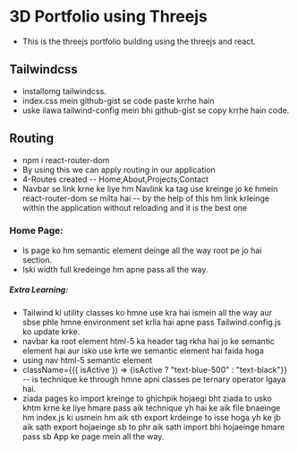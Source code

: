 # 3D Portfolio using Threejs

- This is the threejs portfolio building using the threejs and react.

## Tailwindcss

- installomg tailwindcss.
- index.css mein github-gist se code paste krrhe hain
- uske ilawa tailwind-config mein bhi github-gist se copy krrhe hain code.

## Routing

- npm i react-router-dom 
- By using this we can apply routing in our application
- 4-Routes created -- Home,About,Projects,Contact
- Navbar se link krne ke liye hm Navlink ka tag use kreinge jo ke hmein react-router-dom se milta hai -- by the help of this hm link krleinge within the application without reloading and it is the best one

### Home Page:

- Is page ko hm semantic element deinge all the way root pe jo hai section.
- Iski width full kredeinge hm apne pass all the way.

##### Extra Learning:

- Tailwind ki utility classes ko hmne use kra hai ismein all the way aur sbse phle hmne environment set krlia hai apne pass Tailwind.config.js ko update krke.
- navbar ka root element html-5 ka header tag rkha hai jo ke semantic element hai aur isko use krte we semantic element hai faida hoga
- using nav html-5 semantic element
- className={({ isActive }) => {isActive ? "text-blue-500" : "text-black"}} -- is technique ke through hmne apni classes pe ternary operator lgaya hai.
- ziada pages ko import kreinge to ghichpik hojaegi bht ziada to usko khtm krne ke liye hmare pass aik technique yh hai ke aik file bnaeinge hm index.js ki usmein hm aik sth export krdeinge to isse hoga yh ke jb aik sath export hojaeinge sb to phr aik sath import bhi hojaeinge hmare pass sb App ke page mein all the way.

